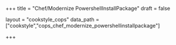 +++
title = "Chef/Modernize PowershellInstallPackage"
draft = false

layout = "cookstyle_cops"
data_path = ["cookstyle","cops_chef_modernize_powershellinstallpackage"]

+++

<!-- The content of this page is automatically generated from the
cops_chef_modernize_powershellinstallpackage.yml file in github.com/chef/cookstyle/blob/master/docs-chef-io/data/cookstyle/. -->
